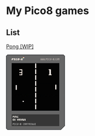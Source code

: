 # My Pico8 games

## List
[Pong \[WIP\]](https://www.pico8.vanawy.dev/pong)

![Pong Cart Image](pong/index.p8.png)
